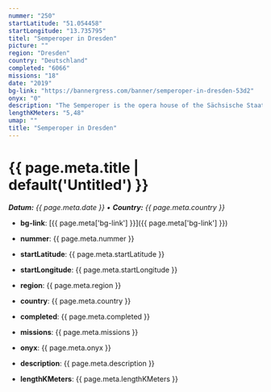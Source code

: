 ```yaml
---
nummer: "250"
startLatitude: "51.054458"
startLongitude: "13.735795"
titel: "Semperoper in Dresden"
picture: ""
region: "Dresden"
country: "Deutschland"
completed: "6066"
missions: "18"
date: "2019"
bg-link: "https://bannergress.com/banner/semperoper-in-dresden-53d2"
onyx: "0"
description: "The Semperoper is the opera house of the Sächsische Staatsoper Dresden (Saxon State Opera) and the concert hall of the Staatskapelle Dresden (Saxon State Orchestra). Surprisingly it's not a brewery."
lengthKMeters: "5,48"
umap: ""
title: "Semperoper in Dresden"
---
```

# {{ page.meta.title | default('Untitled') }}

_**Datum:** {{ page.meta.date }} • **Country:** {{ page.meta.country }}_

- **bg-link**: [{{ page.meta['bg-link'] }}]({{ page.meta['bg-link'] }})

- **nummer**: {{ page.meta.nummer }}
- **startLatitude**: {{ page.meta.startLatitude }}
- **startLongitude**: {{ page.meta.startLongitude }}
- **region**: {{ page.meta.region }}
- **country**: {{ page.meta.country }}
- **completed**: {{ page.meta.completed }}
- **missions**: {{ page.meta.missions }}
- **onyx**: {{ page.meta.onyx }}
- **description**: {{ page.meta.description }}
- **lengthKMeters**: {{ page.meta.lengthKMeters }}
